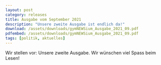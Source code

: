 ```yaml
---
layout: post
category: releases
title: Ausgabe vom September 2021
description: "Unsere zweite Ausgabe ist endlich da!"
download: /assets/downloads/gymNEWSium_Ausgabe_2021_09.pdf
pdfembed: /assets/downloads/gymNEWSium_Ausgabe_2021_09.pdf
tags: [politik, aktuelles]
---
```


Wir stellen vor: Unsere zweite Ausgabe. Wir wünschen viel Spass beim Lesen!
